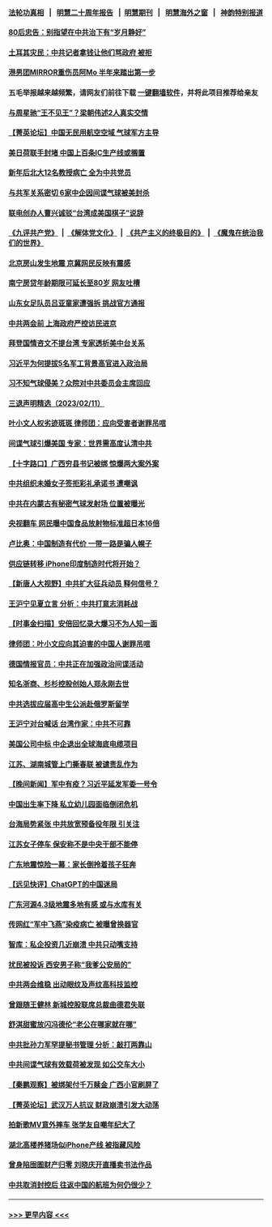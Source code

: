 #### [法轮功真相](https://github.com/gfw-breaker/truth/blob/master/README.md?t=0) &nbsp;&nbsp;|&nbsp;&nbsp; [明慧二十周年报告](https://github.com/gfw-breaker/mh-reports/blob/master/README.md?t=0) &nbsp;&nbsp;|&nbsp;&nbsp;[明慧期刊](https://github.com/gfw-breaker/mh-qikan) &nbsp;&nbsp;|&nbsp;&nbsp; [明慧海外之窗](https://github.com/gfw-breaker/mh-news/blob/master/README.md?t=0) &nbsp;&nbsp;|&nbsp;&nbsp; [神韵特别报道](https://github.com/gfw-breaker/mh-news/blob/master/shenyun.md?t=0)
#### [80后忠告：别指望在中共治下有“岁月静好”](../pages/nsc413/n13927278.md?t=02130944) 
#### [土耳其灾民：中共记者拿钱让他们骂政府 被拒](../pages/nsc413/n13928297.md?t=02130944) 
#### [港男团MIRROR重伤员阿Mo 半年来踏出第一步](../pages/nsc413/n13928352.md?t=02130944) 
#### 五毛举报越来越频繁，请网友们前往下载 [一键翻墙软件](https://github.com/gfw-breaker/ssr-accounts)，并将此项目推荐给亲友
#### [与周星驰“王不见王”？梁朝伟述2人真实交情](../pages/nsc413/n13928300.md?t=02130944) 
#### [【菁英论坛】中国无民用航空空域 气球军方主导](../pages/nsc413/n13928356.md?t=02130944) 
#### [美日荷联手封堵 中国上百条IC生产线或搁置](../pages/nsc413/n13928285.md?t=02130944) 
#### [新年后北大12名教授病亡 全为中共党员](../pages/nsc413/n13928257.md?t=02130944) 
#### [与共军关系密切 6家中企因间谍气球被美封杀](../pages/nsc413/n13928239.md?t=02130944) 
#### [联电创办人曹兴诚驳“台湾成美国棋子”说辞](../pages/nsc413/n13927522.md?t=02130944) 
#### [《九评共产党》](https://github.com/begood0513/9ping.md/blob/master/README.md) &nbsp;|&nbsp; [《解体党文化》](../../../../jtdwh.md/blob/master/README.md)  &nbsp;|&nbsp; [《共产主义的终极目的》](../../../../gczydzjmd.md/blob/master/README.md) &nbsp;|&nbsp; [《魔鬼在统治我们的世界》](../../../../mgztzwmdsj.md/blob/master/README.md) 
#### [北京房山发生地震 京冀网民反映有震感](../pages/nsc413/n13928086.md?t=02130944) 
#### [南宁房贷年龄期限可延长至80岁 网友吐槽](../pages/nsc413/n13928048.md?t=02130944) 
#### [山东女足队员吕亚童家遭强拆 挑战官方通报](../pages/nsc413/n13927831.md?t=02130944) 
#### [中共两会前 上海政府严控访民进京](../pages/nsc413/n13927943.md?t=02130944) 
#### [拜登国情咨文不提台湾 专家透析美中台关系](../pages/nsc413/n13927242.md?t=02130944) 
#### [习近平为何提拔5名军工背景高官进入政治局](../pages/nsc413/n13927761.md?t=02130944) 
#### [习不知气球侵美？众院对中共委员会主席回应](../pages/nsc413/n13927842.md?t=02130944) 
#### [三退声明精选（2023/02/11）](../pages/nsc413/n13927882.md?t=02130944) 
#### [叶小文人权劣迹斑斑 律师团：应向受害者谢罪吊唁](../pages/nsc413/n13927745.md?t=02130944) 
#### [间谍气球引爆美国 专家：世界需高度认清中共](../pages/nsc413/n13927236.md?t=02130944) 
#### [【十字路口】广西穷县书记被绑 惊爆两大案外案](../pages/nsc413/n13927637.md?t=02130944) 
#### [中共组织未婚女子签拒彩礼承诺书 遭嘲讽](../pages/nsc413/n13927764.md?t=02130944) 
#### [中共在内蒙古有秘密气球发射场 位置被曝光](../pages/nsc413/n13927759.md?t=02130944) 
#### [央视翻车 网民曝中国食品放射物标准超日本16倍](../pages/nsc413/n13927753.md?t=02130944) 
#### [卢比奥：中国制造有代价 一带一路是骗人幌子](../pages/nsc413/n13927248.md?t=02130944) 
#### [供应链转移 iPhone印度制造时代将开始？](../pages/nsc413/n13927744.md?t=02130944) 
#### [【新唐人大视野】中共扩大征兵动员 释何信号？](../pages/nsc413/n13927703.md?t=02130944) 
#### [王沪宁见夏立言 分析：中共打意志消耗战](../pages/nsc413/n13927736.md?t=02130944) 
#### [【时事金扫描】安倍回忆录大爆习不为人知一面](../pages/nsc413/n13927692.md?t=02130944) 
#### [律师团：叶小文应向其迫害的中国人谢罪吊唁](../pages/nsc413/n13927709.md?t=02130944) 
#### [德国情报官员：中共正在加强政治间谍活动](../pages/nsc413/n13927691.md?t=02130944) 
#### [知名浙商、杉杉控股创始人郑永刚去世](../pages/nsc413/n13927615.md?t=02130944) 
#### [中共选拔应届高中生公派赴俄罗斯留学](../pages/nsc413/n13927621.md?t=02130944) 
#### [王沪宁对台喊话 台湾作家：中共不可靠](../pages/nsc413/n13927608.md?t=02130944) 
#### [美国公司中标 中企退出全球海底电缆项目](../pages/nsc413/n13927249.md?t=02130944) 
#### [江苏、湖南城管上门撕春联 被谴责乱作为](../pages/nsc413/n13927434.md?t=02130944) 
#### [【晚间新闻】军中有疫？习近平延发军委一号令](../pages/nsc413/n13927601.md?t=02130944) 
#### [中国出生率下降 私立幼儿园面临倒闭危机](../pages/nsc413/n13927572.md?t=02130944) 
#### [台海局势紧张 中共放宽预备役年限 引关注](../pages/nsc413/n13927559.md?t=02130944) 
#### [江苏女子停车 保安称不是中央干部不能停](../pages/nsc413/n13927527.md?t=02130944) 
#### [广东地震惊险一幕：家长倒拎着孩子狂奔](../pages/nsc413/n13927511.md?t=02130944) 
#### [【远见快评】ChatGPT的中国迷局](../pages/nsc413/n13927305.md?t=02130944) 
#### [广东河源4.3级地震多地有感 或与水库有关](../pages/nsc413/n13927409.md?t=02130944) 
#### [传网红“军中飞燕”染疫病亡 被曝曾换器官](../pages/nsc413/n13927460.md?t=02130944) 
#### [智库：私企投资几近崩溃 中共只动嘴支持](../pages/nsc413/n13927290.md?t=02130944) 
#### [扰民被投诉 西安男子称“我爹公安局的”](../pages/nsc413/n13927394.md?t=02130944) 
#### [中共两会维稳 出动眼纹及声纹高科技监控](../pages/nsc413/n13927406.md?t=02130944) 
#### [曾跟随王健林 新城控股联席总裁曲德君失联](../pages/nsc413/n13927379.md?t=02130944) 
#### [舒淇甜蜜放闪冯德伦“老公在哪家就在哪”](../pages/nsc413/n13927303.md?t=02130944) 
#### [中共批孙力军罕提秘书管理 分析：敲打两靠山](../pages/nsc413/n13927346.md?t=02130944) 
#### [中共间谍气球有效载荷被发现 如公交车大小](../pages/nsc413/n13927327.md?t=02130944) 
#### [【秦鹏观察】被绑架付千万赎金 广西小官刷屏了](../pages/nsc413/n13927300.md?t=02130944) 
#### [【菁英论坛】武汉万人抗议 财政崩溃引发大动荡](../pages/nsc413/n13927204.md?t=02130944) 
#### [拍新歌MV意外摔车 张学友自嘲年纪大了](../pages/nsc413/n13927257.md?t=02130944) 
#### [湖北高楼养猪场似iPhone产线 被指藏风险](../pages/nsc413/n13926526.md?t=02130944) 
#### [曾身陷囹圄财产归零 刘晓庆开直播卖书法作品](../pages/nsc413/n13927287.md?t=02130944) 
#### [中共取消封控后 往返中国的航班为何仍很少？](../pages/nsc413/n13927289.md?t=02130944) 

----
#### [ >>> 更早内容 <<< ](../indexes/nsc413-earlier.md)
